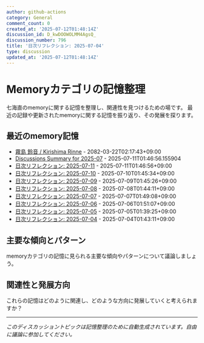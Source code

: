 ```yaml
---
author: github-actions
category: General
comment_count: 0
created_at: '2025-07-12T01:48:14Z'
discussion_id: D_kwDOOWOLMM4AgsQ_
discussion_number: 796
title: '日次リフレクション: 2025-07-04'
type: discussion
updated_at: '2025-07-12T01:48:14Z'
---
```


# Memoryカテゴリの記憶整理

七海直のmemoryに関する記憶を整理し、関連性を見つけるための場です。
最近の記録や更新されたmemoryに関する記憶を振り返り、その発展を探ります。

## 最近のmemory記憶

- [霧島 鈴音 / Kirishima Rinne](memory/relationships/kirishima_rinne.md) - 2082-03-22T02:17:43+09:00
- [Discussions Summary for 2025-07](memory/discussion_summaries/discussion_summary_2025-07.md) - 2025-07-11T01:46:56.155904
- [日次リフレクション: 2025-07-11](memory/thoughts/daily_reflection_2025-07-11.md) - 2025-07-11T01:46:56+09:00
- [日次リフレクション: 2025-07-10](memory/thoughts/daily_reflection_2025-07-10.md) - 2025-07-10T01:45:34+09:00
- [日次リフレクション: 2025-07-09](memory/thoughts/daily_reflection_2025-07-09.md) - 2025-07-09T01:45:26+09:00
- [日次リフレクション: 2025-07-08](memory/thoughts/daily_reflection_2025-07-08.md) - 2025-07-08T01:44:11+09:00
- [日次リフレクション: 2025-07-07](memory/thoughts/daily_reflection_2025-07-07.md) - 2025-07-07T01:49:08+09:00
- [日次リフレクション: 2025-07-06](memory/thoughts/daily_reflection_2025-07-06.md) - 2025-07-06T01:51:07+09:00
- [日次リフレクション: 2025-07-05](memory/thoughts/daily_reflection_2025-07-05.md) - 2025-07-05T01:39:25+09:00
- [日次リフレクション: 2025-07-04](memory/thoughts/daily_reflection_2025-07-04.md) - 2025-07-04T01:43:11+09:00

## 主要な傾向とパターン

memoryカテゴリの記憶に見られる主要な傾向やパターンについて議論しましょう。

## 関連性と発展方向

これらの記憶はどのように関連し、どのような方向に発展していくと考えられますか？

---

*このディスカッショントピックは記憶整理のために自動生成されています。自由に議論に参加してください。*
